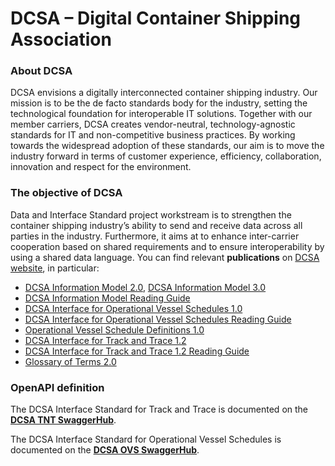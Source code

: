 # DCSA – Digital Container Shipping Association

### About DCSA
DCSA envisions a digitally interconnected container shipping industry. Our mission is to be the de facto standards body for the industry, setting the technological foundation for interoperable IT solutions. Together with our member carriers, DCSA creates vendor-neutral, technology-agnostic standards for IT and non-competitive business practices. By working towards the widespread adoption of these standards, our aim is to move the industry forward in terms of customer experience, efficiency, collaboration, innovation and respect for the environment.
### The objective of DCSA
Data and Interface Standard project workstream is to strengthen the container shipping industry’s ability to send and receive data across all parties in the industry. Furthermore, it aims at to enhance inter-carrier cooperation based on shared requirements and to ensure interoperability by using a shared data language. You can find relevant **publications** on [DCSA website](https://dcsa.org/), in particular:
-	[DCSA Information Model 2.0](https://dcsa.org/wp-content/uploads/2020/07/DCSA-Information-model-2.0-vF.pdf), [DCSA Information Model 3.0](https://dcsa.org/wp-content/uploads/2020/12/20201208-DCSA-P1-DCSA-Information-Model-v3.0-FINAL.pdf)
-	[DCSA Information Model Reading Guide]( https://dcsa.org/wp-content/uploads/2020/07/DCSA-Information-Model-2.0-Reading-Guide-vF.pdf)
-	[DCSA Interface for Operational Vessel Schedules 1.0]( https://dcsa.org/wp-content/uploads/2020/07/DCSA-Interface-Standard-for-Operational-Vessel-Schedules-1.0-vF.pdf)
-	[DCSA Interface for Operational Vessel Schedules Reading Guide]( https://dcsa.org/wp-content/uploads/2020/07/DCSA-Interface-Standard-for-Operational-Vessel-Schedules-1.0-Reading-Guide-vF.pdf)
-	[Operational Vessel Schedule Definitions 1.0]( https://dcsa.org/wp-content/uploads/2020/07/Operational-Vessel-Schedule-definitions-1.0-vF.pdf)
-	[DCSA Interface for Track and Trace 1.2]( https://dcsa.org/wp-content/uploads/2020/05/DCSA-Interface-Standard-for-Track-and-Trace-1.2.pdf)
-	[DCSA Interface for Track and Trace 1.2 Reading Guide]( https://dcsa.org/wp-content/uploads/2020/05/DCSA-Interface-Standard-for-Track-and-Trace-Reading-Guide-1.2.pdf)
-	[Glossary of Terms 2.0]( https://dcsa.org/wp-content/uploads/2020/07/GLOSSARY-OF-TERMS-2.0-vF.pdf)

### OpenAPI definition

The DCSA Interface Standard for Track and Trace is documented on the [**DCSA TNT SwaggerHub**](https://app.swaggerhub.com/apis/dcsaorg/DCSA_TNT).

The DCSA Interface Standard for Operational Vessel Schedules is documented on the [**DCSA OVS SwaggerHub**](https://app.swaggerhub.com/apis/dcsaorg/DCSA_OVS).
